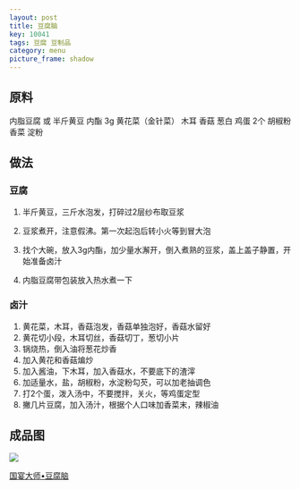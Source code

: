 ```yaml
---
layout: post
title: 豆腐脑
key: 10041
tags: 豆腐 豆制品
category: menu
picture_frame: shadow
---
```


## 原料

内脂豆腐 或 半斤黄豆  内酯 3g
黄花菜（金针菜）
木耳
香菇
葱白
鸡蛋 2个
胡椒粉
香菜
淀粉

<!--more-->

## 做法

### 豆腐

1. 半斤黄豆，三斤水泡发，打碎过2层纱布取豆浆
2. 豆浆煮开，注意假沸。第一次起泡后转小火等到冒大泡
3. 找个大碗，放入3g内酯，加少量水澥开，倒入煮熟的豆浆，盖上盖子静置，开始准备卤汁

1. 内脂豆腐带包装放入热水煮一下

### 卤汁

1. 黄花菜，木耳，香菇泡发，香菇单独泡好，香菇水留好
2. 黄花切小段，木耳切丝，香菇切丁，葱切小片
3. 锅烧热，倒入油将葱花炒香
4. 加入黄花和香菇煸炒
5. 加入酱油，下木耳，加入香菇水，不要底下的渣滓
6. 加适量水，盐，胡椒粉，水淀粉勾芡，可以加老抽调色
7. 打2个蛋，泼入汤中，不要搅拌，关火，等鸡蛋定型
8. 撇几片豆腐，加入汤汁，根据个人口味加香菜末，辣椒油


## 成品图

![](https://s3-us-west-1.amazonaws.com/menchi.xyz/%E8%B1%86%E8%85%90%E8%84%91.jpg)

[国宴大师•豆腐脑](https://youtu.be/oWu0k8YrHDY)
